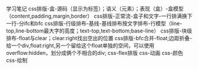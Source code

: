 学习笔记
css排版-盒-源码（显示为标签）；语义（元素）；表现（盒）-盒模型（content,padding,margin,border）
css排版-正常流-盒子和文字-一行排满换下一行-分ifc和bfc
css排版-行级排布-基线-基线排布按文字排布-行模型（line-top,line-bottom最大字的高度；text-top,text-bottom;base-line）
css排版-块级排布-float与clear；clear:right找出空出的位置
css排版-bfc合并-float;边距折叠-给一个div,float:right,另一个留给这个float单独的空间，可以使用overflow:hidden，划分成俩个不相合的div;
css-flex排版
css-动画
css-颜色
css-绘制
